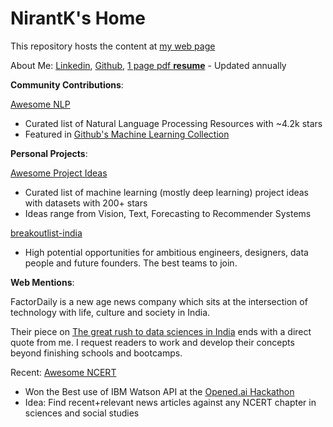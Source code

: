 NirantK's Home
=================

This repository hosts the content at [my web page](http://www.nirantk.in)

About Me: [Linkedin](https://www.linkedin.com/in/nirant/), [Github](https://github.com/NirantK/), [1 page pdf **resume**](http://www.nirantk.in/resume/nirant-kasliwal-resume.pdf) - Updated annually 

**Community Contributions**: 

[Awesome NLP](https://github.com/keon/awesome-nlp) 
- Curated list of Natural Language Processing Resources with ~4.2k stars
- Featured in [Github's Machine Learning Collection](https://github.com/collections/machine-learning)


**Personal Projects**: 

[Awesome Project Ideas](https://github.com/NirantK/awesome-project-ideas)
- Curated list of machine learning (mostly deep learning) project ideas with datasets with 200+ stars 
- Ideas range from Vision, Text, Forecasting to Recommender Systems

[breakoutlist-india](http://www.nirantk.in/breakoutlist-india/)
- High potential opportunities for ambitious engineers, designers, data people and future founders. The best teams to join.

**Web Mentions**:

FactorDaily is a new age news company which sits at the intersection of technology with life, culture and society in India.

Their piece on [The great rush to data sciences in India](factordaily.com/rush-training-data-science-machine-learning-ai-india/) ends with a direct quote from me. I request readers to work and develop their concepts beyond finishing schools and bootcamps. 

Recent: [Awesome NCERT](http://www.nirantk.in/awesome-ncert)
- Won the Best use of IBM Watson API at the [Opened.ai Hackathon](https://medium.com/opened-ai/global-hackweek-winners-2017-a9e5da513270)
- Idea: Find recent+relevant news articles against any NCERT chapter in sciences and social studies

